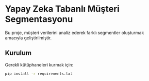 # Yapay Zeka Tabanlı Müşteri Segmentasyonu

Bu proje, müşteri verilerini analiz ederek farklı segmentler oluşturmak amacıyla geliştirilmiştir.

## Kurulum

Gerekli kütüphaneleri kurmak için:
```bash
pip install -r requirements.txt
